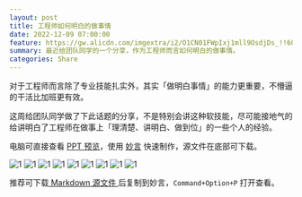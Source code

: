 ```yaml
---
layout: post
title: 工程师如何明白的做事情
date: 2022-12-09 07:00:00
feature: https://gw.alicdn.com/imgextra/i2/O1CN01FWpIxj1mll9OsdjDs_!!6000000004995-2-tps-2869-2019.png
summary: 最近给团队同学的一个分享，作为工程师而言如何明白的做事情。
categories: Share
---
```


对于工程师而言除了专业技能扎实外，其实「做明白事情」的能力更重要，不懵逼的干活比加班更有效。

这周给团队同学做了下此话题的分享，不是特别会讲这种软技能，尽可能接地气的给讲明白了工程师在做事上「理清楚、讲明白、做到位」的一些个人的经验。

电脑可直接查看 <a href="/1993-12-09/talk-ppt.html" target="_blank">PPT 预览</a>，使用 <a href="https://github.com/tw93/MiaoYan" target="_blank">妙言</a> 快速制作，源文件在底部可下载。

![1](https://gw.alipayobjects.com/zos/k/talk/1.jpg)
![1](https://gw.alipayobjects.com/zos/k/talk/2.jpg)
![1](https://gw.alipayobjects.com/zos/k/talk/3.jpg)
![1](https://gw.alipayobjects.com/zos/k/talk/5.jpg)
![1](https://gw.alipayobjects.com/zos/k/talk/6.jpg)
![1](https://gw.alipayobjects.com/zos/k/talk/7.jpg)
![1](https://gw.alipayobjects.com/zos/k/talk/8.jpg)
![1](https://gw.alipayobjects.com/zos/k/talk/9.jpg)
![1](https://gw.alipayobjects.com/zos/k/talk/10.jpg)

推荐可下载<a href="../images/pdf/how-to-talk.md" target="_blank"> Markdown 源文件 </a>后复制到妙言，`Command+Option+P` 打开查看。
